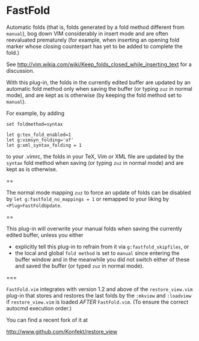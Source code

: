 FastFold
========

Automatic folds (that is, folds generated by a fold method different
from `manual`), bog down VIM considerably in insert mode and are often
reevaluated prematurely (for example, when inserting an opening fold marker
whose closing counterpart has yet to be added to complete the fold.)

See http://vim.wikia.com/wiki/Keep_folds_closed_while_inserting_text
for a discussion.

With this plug-in, the folds in the currently edited buffer are updated by an
automatic fold method only when saving the buffer (or typing `zuz` in normal
mode), and are kept as is otherwise (by keeping the fold method set to `manual`).

For example, by adding
```
set foldmethod=syntax

let g:tex_fold_enabled=1
let g:vimsyn_folding='af'
let g:xml_syntax_folding = 1
```
to your .vimrc, the folds in your TeX, Vim or XML file are updated by the
`syntax` fold method when saving (or typing `zuz` in normal mode) and are kept as is
otherwise.

==

The normal mode mapping `zuz` to force an update of folds can be disabled by
`let g:fastfold_no_mappings = 1` or remapped to your liking by `<Plug>FastFoldUpdate`.

==

This plug-in will overwrite your manual folds when saving the currently edited
buffer, unless you either

- explicitly tell this plug-in to refrain from it via `g:fastfold_skipfiles`, or
- the local and global `fold method` is set to `manual` since entering the buffer
window and in the meanwhile you did not switch either of these and saved the buffer
(or typed `zuz` in normal mode).

===

`FastFold.vim` integrates with version 1.2 and above of the `restore_view.vim`
plug-in that stores and restores the last folds by the `:mkview` and `:loadview`
if `restore_view.vim` is loaded *AFTER* `FastFold.vim`. (To ensure the correct
autocmd execution order.)

You can find a recent fork of it at

http://www.github.com/Konfekt/restore_view

